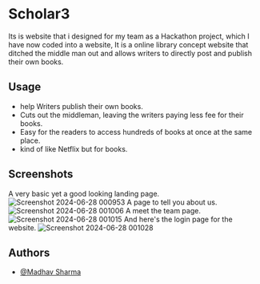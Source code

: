 # Scholar3

Its is website that i designed for my team as a Hackathon project, which I have now coded into a website, It is a online library concept website that ditched the middle man out and allows writers to directly post and publish their own books.

## Usage

- help Writers publish their own books.
- Cuts out the middleman, leaving the writers paying less fee for their books.
- Easy for the readers to access hundreds of books at once at the same place.
- kind of like Netflix but for books.

## Screenshots
A very basic yet a good looking landing page.
![Screenshot 2024-06-28 000953](https://github.com/fruityflucc/Scholar3/assets/88103228/02853047-214e-4341-b85d-437f2bc14837)
A page to tell you about us.
![Screenshot 2024-06-28 001006](https://github.com/fruityflucc/Scholar3/assets/88103228/df18c8b9-b17c-482f-826b-0052ffdc4629)
A meet the team page.
![Screenshot 2024-06-28 001015](https://github.com/fruityflucc/Scholar3/assets/88103228/277874f7-c31b-4241-82ee-80c03de51a43)
And here's the login page for the website.
![Screenshot 2024-06-28 001028](https://github.com/fruityflucc/Scholar3/assets/88103228/043eaac3-bed9-4d9d-a43b-a0790091bf8a)

## Authors

- [@Madhav Sharma](https://github.com/fruityflucc)
